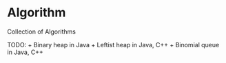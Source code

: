 Algorithm
=========

Collection of Algorithms


TODO:
	+ Binary heap in Java
	+ Leftist heap in Java, C++
	+ Binomial queue in Java, C++

